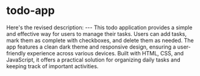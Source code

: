 # todo-app
 Here's the revised description:  ---  This todo application provides a simple and effective way for users to manage their tasks. Users can add tasks, mark them as complete with checkboxes, and delete them as needed. The app features a clean dark theme and responsive design, ensuring a user-friendly experience across various devices. Built with HTML, CSS, and JavaScript, it offers a practical solution for organizing daily tasks and keeping track of important activities.

